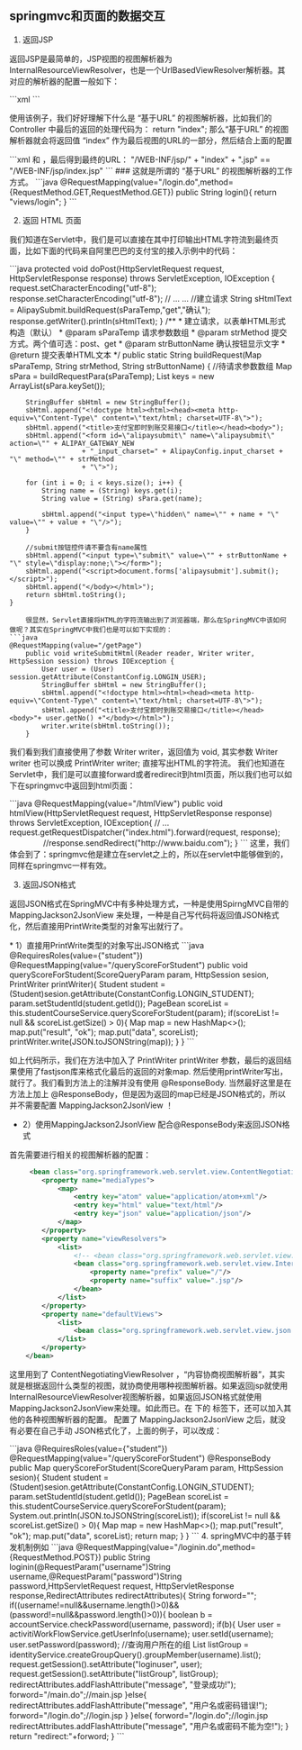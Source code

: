 ﻿## springmvc和页面的数据交互

1. 返回JSP
<p>
返回JSP是最简单的，JSP视图的视图解析器为 InternalResourceViewResolver，也是一个UrlBasedViewResolver解析器。其对应的解析器的配置一般如下：
</p>
```xml
<bean id="viewResolver" class="org.springframework.web.servlet.view.InternalResourceViewResolver">
    <property name="viewClass" value="org.springframework.web.servlet.view.JstlView"/>
    <property name="prefix" value="/WEB-INF/jsp/"/>
    <property name="suffix" value=".jsp"/>
</bean>
```
<p>
使用该例子，我们好好理解下什么是 “基于URL” 的视图解析器，比如我们的 Controller 中最后的返回的处理代码为： return "index"; 那么“基于URL” 的视图解析器就会将返回值 “index” 作为最后视图的URL的一部分，然后结合上面的配置 </P>
```xml
<property name="prefix" value="/WEB-INF/jsp/"/> 和 <property name="suffix" value=".jsp"/>，最后得到最终的URL： "/WEB-INF/jsp/" + "index" + ".jsp" == "/WEB-INF/jsp/index.jsp"
```
### 这就是所谓的 “基于URL” 的视图解析器的工作方式。
```java
@RequestMapping(value="/login.do",method={RequestMethod.GET,RequestMethod.GET})
	public String login(){
		return "views/login";
	}
```

2. 返回 HTML 页面
<p>
  我们知道在Servlet中，我们是可以直接在其中打印输出HTML字符流到最终页面，比如下面的代码来自阿里巴巴的支付宝的接入示例中的代码：
</p>
```java
    protected void doPost(HttpServletRequest request, HttpServletResponse response) throws ServletException, IOException {
        request.setCharacterEncoding("utf-8");
        response.setCharacterEncoding("utf-8");        
                // ... ...        
        //建立请求
        String sHtmlText = AlipaySubmit.buildRequest(sParaTemp,"get","确认");
        response.getWriter().println(sHtmlText);
    }
    /**
     * 建立请求，以表单HTML形式构造（默认）
     * @param sParaTemp 请求参数数组
     * @param strMethod 提交方式。两个值可选：post、get
     * @param strButtonName 确认按钮显示文字
     * @return 提交表单HTML文本
     */
    public static String buildRequest(Map<String, String> sParaTemp, String strMethod, String strButtonName) {
        //待请求参数数组
        Map<String, String> sPara = buildRequestPara(sParaTemp);
        List<String> keys = new ArrayList<String>(sPara.keySet());

        StringBuffer sbHtml = new StringBuffer();
        sbHtml.append("<!doctype html><html><head><meta http-equiv=\"Content-Type\" content=\"text/html; charset=UTF-8\">");
        sbHtml.append("<title>支付宝即时到账交易接口</title></head><body>");
        sbHtml.append("<form id=\"alipaysubmit\" name=\"alipaysubmit\" action=\"" + ALIPAY_GATEWAY_NEW
                      + "_input_charset=" + AlipayConfig.input_charset + "\" method=\"" + strMethod
                      + "\">");

        for (int i = 0; i < keys.size(); i++) {
            String name = (String) keys.get(i);
            String value = (String) sPara.get(name);

            sbHtml.append("<input type=\"hidden\" name=\"" + name + "\" value=\"" + value + "\"/>");
        }

        //submit按钮控件请不要含有name属性
        sbHtml.append("<input type=\"submit\" value=\"" + strButtonName + "\" style=\"display:none;\"></form>");
        sbHtml.append("<script>document.forms['alipaysubmit'].submit();</script>");
        sbHtml.append("</body></html>");
        return sbHtml.toString();
    }
```
	很显然，Servlet直接将HTML的字符流输出到了浏览器端，那么在SpringMVC中该如何做呢？其实在SpringMVC中我们也是可以如下实现的：
```java    
@RequestMapping(value="/getPage")
    public void writeSubmitHtml(Reader reader, Writer writer, HttpSession session) throws IOException {
        User user = (User) session.getAttribute(ConstantConfig.LONGIN_USER);
        StringBuffer sbHtml = new StringBuffer();
        sbHtml.append("<!doctype html><html><head><meta http-equiv=\"Content-Type\" content=\"text/html; charset=UTF-8\">");
        sbHtml.append("<title>支付宝即时到账交易接口</title></head><body>"+ user.getNo() +"</body></html>");
        writer.write(sbHtml.toString());  
    }
```
<p>
我们看到我们直接使用了参数 Writer writer，返回值为 void, 其实参数 Writer writer 也可以换成 PrintWriter writer; 直接写出HTML的字符流。
  我们也知道在Servlet中，我们是可以直接forward或者redirecit到html页面，所以我们也可以如下在springmvc中返回到html页面：</p>
```java
    @RequestMapping(value="/htmlView")
    public void htmlView(HttpServletRequest request, HttpServletResponse response) throws ServletException, IOException{
        // ...
        request.getRequestDispatcher("index.html").forward(request, response);
　　　　 //response.sendRedirect("http://www.baidu.com");
    }
```
	这里，我们体会到了：springmvc他是建立在servlet之上的，所以在servlet中能够做到的，同样在springmvc一样有效。

3. 返回JSON格式
<p>
  返回JSON格式在SpringMVC中有多种处理方式，一种是使用SpirngMVC自带的 MappingJackson2JsonView 来处理，一种是自己写代码将返回值JSON格式化，然后直接用PrintWrite类型的对象写出就行了。
</p>
* 1）直接用PrintWrite类型的对象写出JSON格式
```java  
  @RequiresRoles(value={"student"})
    @RequestMapping(value="/queryScoreForStudent")
    public void queryScoreForStudent(ScoreQueryParam param, HttpSession sesion, PrintWriter printWriter){
        Student student = (Student)sesion.getAttribute(ConstantConfig.LONGIN_STUDENT);
        param.setStudentId(student.getId());
        PageBean<StudentScore> scoreList = this.studentCourseService.queryScoreForStudent(param);
        if(scoreList != null && scoreList.getSize() > 0){
            Map<String, Object> map = new HashMap<>();
            map.put("result", "ok");
            map.put("data", scoreList);
            printWriter.write(JSON.toJSONString(map));
        }
    }
```
<p>
如上代码所示，我们在方法中加入了 PrintWriter printWriter 参数，最后的返回结果使用了fastjson库来格式化最后的返回的对象map. 然后使用printWriter写出，就行了。我们看到方法上的注解并没有使用 @ResponseBody. 当然最好这里是在方法上加上 @ResponseBody，但是因为返回的map已经是JSON格式的，所以并不需要配置 MappingJackson2JsonView ！
</p>

* 2）使用MappingJackson2JsonView 配合@ResponseBody来返回JSON格式

首先需要进行相关的视图解析器的配置：
```xml
     <bean class="org.springframework.web.servlet.view.ContentNegotiatingViewResolver">
        <property name="mediaTypes">
            <map>
                <entry key="atom" value="application/atom+xml"/>
                <entry key="html" value="text/html"/>
                <entry key="json" value="application/json"/>
            </map>
        </property>
        <property name="viewResolvers">
            <list>
                <!-- <bean class="org.springframework.web.servlet.view.BeanNameViewResolver"/> -->
                <bean class="org.springframework.web.servlet.view.InternalResourceViewResolver">
                    <property name="prefix" value="/"/>
                    <property name="suffix" value=".jsp"/>
                </bean>
            </list>
        </property>
        <property name="defaultViews">
            <list>
                <bean class="org.springframework.web.servlet.view.json.MappingJackson2JsonView" />
            </list>
        </property>
    </bean>
```
<p>
  这里用到了 ContentNegotiatingViewResolver ，“内容协商视图解析器”，其实就是根据返回什么类型的视图，就协商使用哪种视图解析器。如果返回jsp就使用InternalResourceViewResolver视图解析器，如果返回JSON格式就使用MappingJackson2JsonView来处理。如此而已。在 <property name="viewResolvers"> 下的<list> 标签下，还可以加入其他的各种视图解析器的配置。
  配置了 MappingJackson2JsonView 之后，就没有必要在自己手动 JSON格式化了，上面的例子，可以改成：
</p>
```java
    @RequiresRoles(value={"student"})
    @RequestMapping(value="/queryScoreForStudent")
    @ResponseBody
    public Map<String, Object> queryScoreForStudent(ScoreQueryParam param, HttpSession sesion){
        Student student = (Student)sesion.getAttribute(ConstantConfig.LONGIN_STUDENT);
        param.setStudentId(student.getId());
        PageBean<StudentScore> scoreList = this.studentCourseService.queryScoreForStudent(param);
        System.out.println(JSON.toJSONString(scoreList));
        if(scoreList != null && scoreList.getSize() > 0){
            Map<String, Object> map = new HashMap<>();
            map.put("result", "ok");
            map.put("data", scoreList);
            return map;
        }
    }
```
4. springMVC中的基于转发机制例如
```java
@RequestMapping(value="/loginin.do",method={RequestMethod.POST})
	public String loginin(@RequestParam("username")String username,@RequestParam("password")String password,HttpServletRequest request, HttpServletResponse response,RedirectAttributes redirectAttributes){
		String forword="";
		if((username!=null&&username.length()>0)&&(password!=null&&password.length()>0)){
			boolean b = accountService.checkPassword(username, password);
			if(b){
				User user = activitiWorkFlowService.getUserInfo(username);
				user.setId(username);
				user.setPassword(password);
				//查询用户所在的组
				List<Group> listGroup = identityService.createGroupQuery().groupMember(username).list();
				request.getSession().setAttribute("loginuser", user);
				request.getSession().setAttribute("listGroup", listGroup);
				redirectAttributes.addFlashAttribute("message", "登录成功!");
				forword="/main.do";//main.jsp
			}else{
				redirectAttributes.addFlashAttribute("message", "用户名或密码错误!");
				forword="/login.do";//login.jsp
			}
		}else{
			forword="/login.do";//login.jsp
			redirectAttributes.addFlashAttribute("message", "用户名或密码不能为空!");
		}
		return "redirect:"+forword;
	}
```

